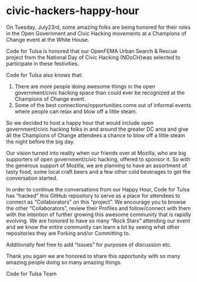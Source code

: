 civic-hackers-happy-hour
========================

On Tuesday, July23rd, some amazing folks are being honored for their roles in the Open Government and Civic Hacking movements at a Champions of Change event at the White House.

Code for Tulsa is honored that our OpenFEMA Urban Search & Rescue project from the National Day of Civic Hacking (NDoCH)was selected to participate in these festivities.

Code for Tulsa also knows that:
1.  There are more people doing awesome things in the open government/civic hacking space than could ever be recognized at the Champions of Change event.
2.	Some of the best connections/opportunities come out of informal events where people can relax and blow off a little steam.

So we decided to host a happy hour that would include open government/civic hacking folks in and around the greater DC area and give all the Champions of Change attendees a chance to blow off a little steam the night before the big day.

Our vision turned into reality when our friends over at Mozilla, who are big supporters of open government/civic hacking, offered to sponsor it. So with the generous support of Mozilla, we are planning to have an assortment of tasty food, some local craft beers and a few other cold beverages to get the conversation started.

In order to continue the conversations from our Happy Hour, Code for Tulsa has “hacked” this GitHub repository to serve as a place for attendees to connect as “Collaborators” on this “project”.  We encourage you to browse the other “Collaborators”, review their Profiles and follow/connect with them with the intention of further growing this awesome community that is rapidly evolving. We are honored to have so many “Rock Stars” attending our event and we know the entire community can learn a lot by seeing what other repositories they are Forking and/or Committing to.

Additionally feel free to add “Issues” for purposes of discussion etc.

Thank you again we are honored to share this opportunity with so many amazing people doing so many amazing things.

Code for Tulsa Team
